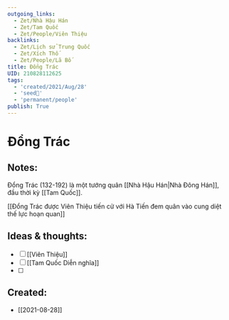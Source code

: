 ```yaml
---
outgoing_links:
  - Zet/Nhà Hậu Hán
  - Zet/Tam Quốc
  - Zet/People/Viên Thiệu
backlinks:
  - Zet/Lịch sử Trung Quốc
  - Zet/Xích Thố
  - Zet/People/Lã Bố
title: Đổng Trác
UID: 210828112625
tags:
  - 'created/2021/Aug/28'
  - 'seed🥜'
  - 'permanent/people'
publish: True
---
```

# Đổng Trác

## Notes:
Đổng Trác (132-192) là một tướng quân [[Nhà Hậu Hán|Nhà Đông Hán]], đầu thời kỳ [[Tam Quốc]].

[[Đổng Trác được Viên Thiệu tiến cử với Hà Tiến đem quân vào cung diệt thế lực hoạn quan]]

## Ideas & thoughts:
- [ ] [[Viên Thiệu]]
- [ ] [[Tam Quốc Diễn nghĩa]]
- [ ] 

## Created:
- [[2021-08-28]]
